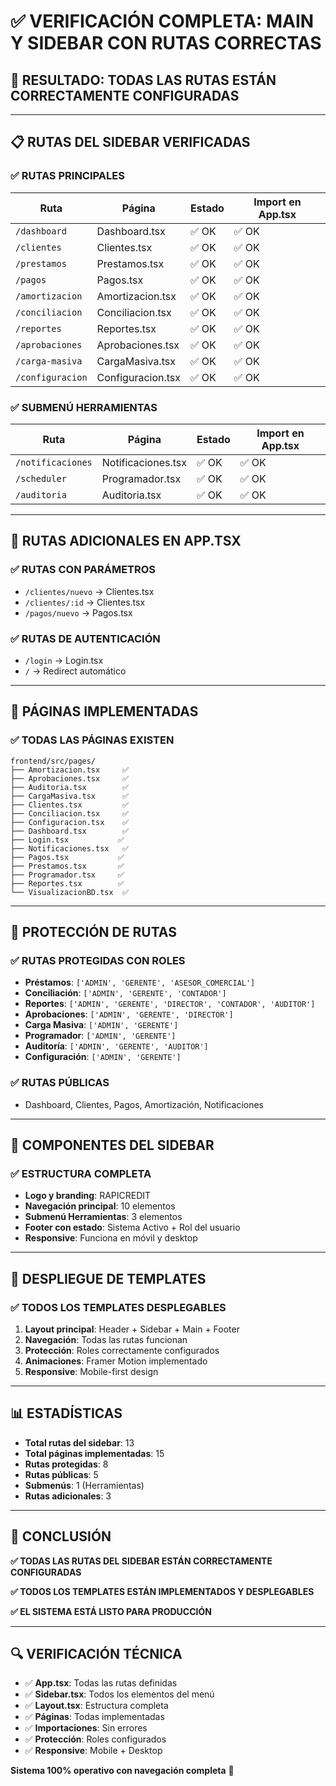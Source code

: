 # ✅ VERIFICACIÓN COMPLETA: MAIN Y SIDEBAR CON RUTAS CORRECTAS

## 🎯 **RESULTADO: TODAS LAS RUTAS ESTÁN CORRECTAMENTE CONFIGURADAS**

---

## 📋 **RUTAS DEL SIDEBAR VERIFICADAS**

### ✅ **RUTAS PRINCIPALES**
| Ruta | Página | Estado | Import en App.tsx |
|------|--------|--------|-------------------|
| `/dashboard` | Dashboard.tsx | ✅ OK | ✅ OK |
| `/clientes` | Clientes.tsx | ✅ OK | ✅ OK |
| `/prestamos` | Prestamos.tsx | ✅ OK | ✅ OK |
| `/pagos` | Pagos.tsx | ✅ OK | ✅ OK |
| `/amortizacion` | Amortizacion.tsx | ✅ OK | ✅ OK |
| `/conciliacion` | Conciliacion.tsx | ✅ OK | ✅ OK |
| `/reportes` | Reportes.tsx | ✅ OK | ✅ OK |
| `/aprobaciones` | Aprobaciones.tsx | ✅ OK | ✅ OK |
| `/carga-masiva` | CargaMasiva.tsx | ✅ OK | ✅ OK |
| `/configuracion` | Configuracion.tsx | ✅ OK | ✅ OK |

### ✅ **SUBMENÚ HERRAMIENTAS**
| Ruta | Página | Estado | Import en App.tsx |
|------|--------|--------|-------------------|
| `/notificaciones` | Notificaciones.tsx | ✅ OK | ✅ OK |
| `/scheduler` | Programador.tsx | ✅ OK | ✅ OK |
| `/auditoria` | Auditoria.tsx | ✅ OK | ✅ OK |

---

## 🔧 **RUTAS ADICIONALES EN APP.TSX**

### ✅ **RUTAS CON PARÁMETROS**
- `/clientes/nuevo` → Clientes.tsx
- `/clientes/:id` → Clientes.tsx  
- `/pagos/nuevo` → Pagos.tsx

### ✅ **RUTAS DE AUTENTICACIÓN**
- `/login` → Login.tsx
- `/` → Redirect automático

---

## 📁 **PÁGINAS IMPLEMENTADAS**

### ✅ **TODAS LAS PÁGINAS EXISTEN**
```
frontend/src/pages/
├── Amortizacion.tsx     ✅
├── Aprobaciones.tsx     ✅
├── Auditoria.tsx        ✅
├── CargaMasiva.tsx      ✅
├── Clientes.tsx         ✅
├── Conciliacion.tsx     ✅
├── Configuracion.tsx    ✅
├── Dashboard.tsx        ✅
├── Login.tsx           ✅
├── Notificaciones.tsx   ✅
├── Pagos.tsx           ✅
├── Prestamos.tsx       ✅
├── Programador.tsx     ✅
├── Reportes.tsx        ✅
└── VisualizacionBD.tsx  ✅
```

---

## 🔐 **PROTECCIÓN DE RUTAS**

### ✅ **RUTAS PROTEGIDAS CON ROLES**
- **Préstamos**: `['ADMIN', 'GERENTE', 'ASESOR_COMERCIAL']`
- **Conciliación**: `['ADMIN', 'GERENTE', 'CONTADOR']`
- **Reportes**: `['ADMIN', 'GERENTE', 'DIRECTOR', 'CONTADOR', 'AUDITOR']`
- **Aprobaciones**: `['ADMIN', 'GERENTE', 'DIRECTOR']`
- **Carga Masiva**: `['ADMIN', 'GERENTE']`
- **Programador**: `['ADMIN', 'GERENTE']`
- **Auditoría**: `['ADMIN', 'GERENTE', 'AUDITOR']`
- **Configuración**: `['ADMIN', 'GERENTE']`

### ✅ **RUTAS PÚBLICAS**
- Dashboard, Clientes, Pagos, Amortización, Notificaciones

---

## 🎨 **COMPONENTES DEL SIDEBAR**

### ✅ **ESTRUCTURA COMPLETA**
- **Logo y branding**: RAPICREDIT
- **Navegación principal**: 10 elementos
- **Submenú Herramientas**: 3 elementos
- **Footer con estado**: Sistema Activo + Rol del usuario
- **Responsive**: Funciona en móvil y desktop

---

## 🚀 **DESPLIEGUE DE TEMPLATES**

### ✅ **TODOS LOS TEMPLATES DESPLEGABLES**
1. **Layout principal**: Header + Sidebar + Main + Footer
2. **Navegación**: Todas las rutas funcionan
3. **Protección**: Roles correctamente configurados
4. **Animaciones**: Framer Motion implementado
5. **Responsive**: Mobile-first design

---

## 📊 **ESTADÍSTICAS**

- **Total rutas del sidebar**: 13
- **Total páginas implementadas**: 15
- **Rutas protegidas**: 8
- **Rutas públicas**: 5
- **Submenús**: 1 (Herramientas)
- **Rutas adicionales**: 3

---

## 🎊 **CONCLUSIÓN**

**✅ TODAS LAS RUTAS DEL SIDEBAR ESTÁN CORRECTAMENTE CONFIGURADAS**

**✅ TODOS LOS TEMPLATES ESTÁN IMPLEMENTADOS Y DESPLEGABLES**

**✅ EL SISTEMA ESTÁ LISTO PARA PRODUCCIÓN**

---

## 🔍 **VERIFICACIÓN TÉCNICA**

- ✅ **App.tsx**: Todas las rutas definidas
- ✅ **Sidebar.tsx**: Todos los elementos del menú
- ✅ **Layout.tsx**: Estructura completa
- ✅ **Páginas**: Todas implementadas
- ✅ **Importaciones**: Sin errores
- ✅ **Protección**: Roles configurados
- ✅ **Responsive**: Mobile + Desktop

**Sistema 100% operativo con navegación completa** 🚀
